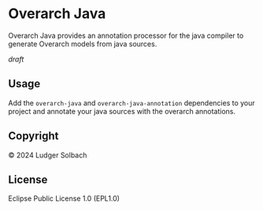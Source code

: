 # Overarch Java
Overarch Java provides an annotation processor for the java compiler to generate Overarch models from java sources.

*draft*

## Usage
Add the `overarch-java` and `overarch-java-annotation` dependencies to your project
and annotate your java sources with the overarch annotations.

## Copyright
©  2024 Ludger Solbach

## License
Eclipse Public License 1.0 (EPL1.0)
